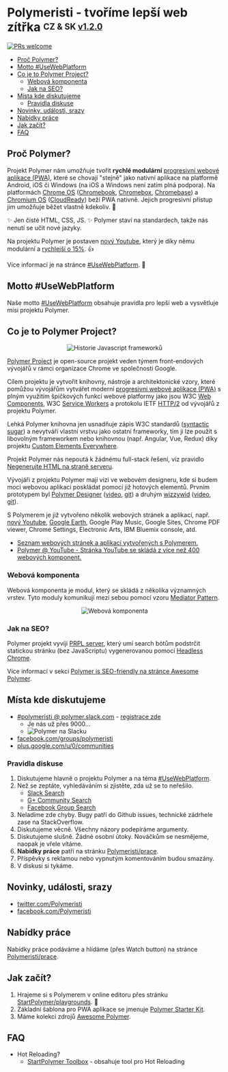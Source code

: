 # Polymeristi - tvoříme lepší web zítřka <sup><sub>CZ & SK <a href="https://github.com/Polymeristi/readme/compare/v1.1.0...v1.2.0#files_bucket">v1.2.0</a></sub></sup>

[![PRs welcome](https://img.shields.io/badge/PRs-welcome-brightgreen.svg)](https://help.github.com/articles/about-pull-requests/)

- [Proč Polymer?](#proč-polymer)
- [Motto #UseWebPlatform](#motto-usewebplatform)
- [Co je to Polymer Project?](#co-je-to-polymer-project)
  - [Webová komponenta](#webová-komponenta)
  - [Jak na SEO?](#jak-na-seo)
- [Místa kde diskutujeme](#místa-kde-diskutujeme)
  - [Pravidla diskuse](#pravidla-diskuse)
- [Novinky, události, srazy](#novinky-události-srazy)
- [Nabídky práce](#nabídky-práce)
- [Jak začít?](#jak-začít)
- [FAQ](#faq)

## Proč Polymer?

Projekt Polymer nám umožňuje tvořit **rychlé modulární** [progresivní webové aplikace (PWA)](https://developers.google.com/web/progressive-web-apps/), které se chovají "stejně" jako nativní aplikace na platformě Android, iOS či Windows (na iOS a Windows není zatím plná podpora). Na platformách [Chrome OS](https://www.google.cz/search?q=Chrome+OS) ([Chromebook](https://www.google.cz/search?q=Chromebook), [Chromebox](https://www.google.cz/search?q=Chromebox), [Chromebase](https://www.google.cz/search?q=Chromebase)) a [Chromium OS](https://www.chromium.org/chromium-os) ([CloudReady](https://www.neverware.com)) beží PWA nativně. Jejich progresivní přístup jim umožňuje běžet vlastně kdekoliv. :tada:

:sparkles: Jen čisté HTML, CSS, JS. :sparkles: Polymer staví na standardech, takže nás nenutí se učit nové jazyky.

Na projektu Polymer je postaven [nový Youtube](https://www.youtube.com/new), který je díky němu modulární a [rychlejší o 15%](https://youtu.be/tNulrEbTQf8?t=22m2s). :+1:

Více informací je na stránce [#UseWebPlatform](https://github.com/UseWebPlatform/motto-UseWebPlatform-cs#8-progresivní-webové-aplikace-pwa). :eyes:

## Motto #UseWebPlatform

Naše motto [#UseWebPlatform](https://github.com/UseWebPlatform/motto-UseWebPlatform-cs) obsahuje pravidla pro lepší web a vysvětluje misi projektu Polymer.

## Co je to Polymer Project?

<p align="center">
  <img src="https://raw.githubusercontent.com/Polymeristi/readme/master/images/history-of-javascript-frameworks.png" alt="Historie Javascript frameworků" title="Historie Javascript frameworků">
</p>

[Polymer Project](https://github.com/StartPolymer/awesome-polymer#general-resources) je open-source projekt veden týmem front-endových vývojářů v rámci organizace Chrome ve společnosti Google.

Cílem projektu je vytvořit knihovny, nástroje a architektonické vzory, které pomůžou vývojářům vytvářet moderní [progresivní webové aplikace (PWA)](https://github.com/UseWebPlatform/motto-UseWebPlatform-cs#8-progresivní-webové-aplikace-pwa) s plným využitím špičkových funkcí webové platformy jako jsou W3C [Web Components](https://www.webcomponents.org/introduction), W3C [Service Workers](https://developers.google.com/web/fundamentals/primers/service-workers/) a protokolu IETF [HTTP/2](https://developers.google.com/web/fundamentals/performance/http2/) od vývojářů z projektu Polymer.

Lehká Polymer knihovna jen usnadňuje zápis W3C standardů ([syntactic sugar](https://en.wikipedia.org/wiki/Syntactic_sugar)) a nevytváří vlastní vrstvu jako ostatní frameworky, tím ji lze použít s libovolným frameworkem nebo knihovnou (např. Angular, Vue, Redux) díky projektu [Custom Elements Everywhere](https://custom-elements-everywhere.com).

Projekt Polymer nás nepoutá k žádnému full-stack řešení, viz pravidlo [Negenerujte HTML na straně serveru](https://github.com/UseWebPlatform/motto-UseWebPlatform-cs#4-negenerujte-html-na-straně-serveru).

Vývojáři z projektu Polymer mají vizi ve webovém designeru, kde si budem moci webovou aplikaci poskládat pomocí již hotových elementů. Prvním prototypem byl [Polymer Designer](https://polymer-designer.appspot.com) ([video](https://www.youtube.com/watch?v=djQh8XKRzRg), [git](https://github.com/polymer/designer)) a druhým [wizzywid](https://polymerlabs.github.io/wizzywid/) ([video](https://www.youtube.com/watch?v=otcmcNY-3pk&list=PLNYkxOF6rcIDP0PqVaJxqNWwIgvoEPzJi&index=14), [git](https://github.com/PolymerLabs/wizzywid)).

S Polymerem je již vytvořeno několik webových stránek a aplikací, např. [nový Youtube](https://www.youtube.com/new), [Google Earth](https://www.google.com/earth/), Google Play Music, Google Sites, Chrome PDF viewer, Chrome Settings, Electronic Arts, IBM Bluemix console, atd.

- [Seznam webových stránek a aplikací vytvořených s Polymerem.](https://github.com/abdonrd/PolymerProjects)
- [Polymer @ YouTube - Stránka YouTube se skládá z více než 400 webových komponent.](https://www.youtube.com/watch?v=tNulrEbTQf8)

### Webová komponenta

Webová komponenta je modul, který se skládá z několika významných vrstev. Tyto moduly komunikují mezi sebou pomocí vzoru [Mediator Pattern](https://github.com/StartPolymer/awesome-polymer#managing-state).

<p align="center">
  <img src="https://raw.githubusercontent.com/Polymeristi/readme/master/images/web-component.png" alt="Webová komponenta" title="Webová komponenta">
</p>

### Jak na SEO?

Polymer projekt vyvíjí [PRPL server](https://github.com/Polymer/prpl-server-node), který umí search bótům podstrčit statickou stránku (bez JavaScriptu) vygenerovanou pomocí [Headless Chrome](https://developers.google.com/web/updates/2017/04/headless-chrome).

Více informací v sekci [Polymer is SEO-friendly na stránce Awesome Polymer](https://github.com/StartPolymer/awesome-polymer#polymer-is-seo-friendly).

## Místa kde diskutujeme

- [#polymeristi @ polymer.slack.com](https://polymer.slack.com) - [registrace zde](https://polymer-slack.herokuapp.com)
  - Je nás už přes 9000...
  - ![Polymer na Slacku](https://raw.githubusercontent.com/Polymeristi/readme/master/images/slack-polymer.png)
- [facebook.com/groups/polymeristi](https://www.facebook.com/groups/polymeristi)
- [plus.google.com/u/0/communities](https://plus.google.com/u/0/communities/100749807415316706653)

### Pravidla diskuse

1. Diskutujeme hlavně o projektu Polymer a na téma [#UseWebPlatform](https://github.com/UseWebPlatform/motto-UseWebPlatform-cs).
2. Než se zeptáte, vyhledáváním si zjistěte, zda už se to neřešilo.
   - [Slack Search](https://polymer.slack.com/messages/C790AMQKH/search/redux/)
   - [G+ Community Search](https://plus.google.com/u/0/communities/100749807415316706653/s/redux)
   - [Facebook Group Search](https://facebook.com/groups/polymeristi/search/?query=redux)
3. Neladíme zde chyby. Bugy patří do Github issues, technické zádrhele zase na StackOverflow.
4. Diskutujeme věcně. Všechny názory podepíráme argumenty.
5. Diskutujeme slušně. Žádné osobní útoky. Nováčkům se nesmějeme, naopak je vřele vítáme.
6. **Nabídky práce** patří na stránku [Polymeristi/prace](https://github.com/Polymeristi/prace).
7. Příspěvky s reklamou nebo vypnutým komentováním budou smazány.
8. V diskusi si tykáme.

## Novinky, události, srazy

- [twitter.com/Polymeristi](https://twitter.com/Polymeristi)
- [facebook.com/Polymeristi](https://www.facebook.com/Polymeristi)

## Nabídky práce

Nabídky práce podáváme a hlídáme (přes Watch button) na stránce [Polymeristi/prace](https://github.com/Polymeristi/prace).

## Jak začít?

1. Hrajeme si s Polymerem v online editoru přes stránku [StartPolymer/playgrounds](https://github.com/StartPolymer/playgrounds). :eyes:
2. Základní šablona pro PWA aplikace se jmenuje [Polymer Starter Kit](https://github.com/PolymerElements/polymer-starter-kit).
3. Máme kolekci zdrojů [Awesome Polymer](https://github.com/StartPolymer/awesome-polymer).

## FAQ

- Hot Reloading?
  - [StartPolymer Toolbox](https://github.com/StartPolymer/toolbox) - obsahuje tool pro Hot Reloading

